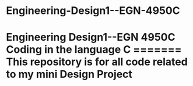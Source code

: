 # Engineering-Design1--EGN-4950C
# Engineering Design1--EGN 4950C Coding in the language C ======= This repository is for all code related to my mini Design Project
